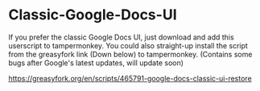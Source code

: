 # Classic-Google-Docs-UI

If you prefer the classic Google Docs UI, just download and add this userscript to tampermonkey. You could also straight-up install the script from the greasyfork link (Down below) to tampermonkey.
(Contains some bugs after Google's latest updates, will update soon)

https://greasyfork.org/en/scripts/465791-google-docs-classic-ui-restore
